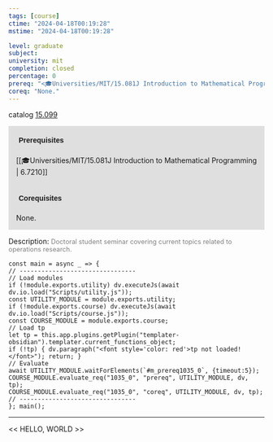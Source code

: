```yaml
---
tags: [course]
ctime: "2024-04-18T00:19:28"
mstime: "2024-04-18T00:19:28"

level: graduate
subject: 
university: mit
completion: closed
percentage: 0
prereq: "<🎓Universities/MIT/15.081J Introduction to Mathematical Programming>"
coreq: "None."
---
```


catalog [15.099](http://student.mit.edu/catalog/m15a.html#15.099)

<span style="display: block; padding: 15px; background-color: rgb(100, 100, 100, 0.2);"><font id="m_prereq1035_0" style="display: block; font-family: Arial, sans-serif; font-weight: bold; padding: 5px">Prerequisites</font><br><span id="prereq1035_0">[[🎓Universities/MIT/15.081J Introduction to Mathematical Programming | 6.7210]]</span></span>
<span style="display: block; padding: 15px; background-color: rgb(100, 100, 100, 0.2);"><font id="m_coreq1035_0" style="display: block; font-family: Arial, sans-serif; font-weight: bold; padding: 5px">Corequisites</font><br><span id="coreq1035_0">None.</span></span>

<font style="">Description:</font>
<font style="color: grey; font-size: 0.8rem;">Doctoral student seminar covering current topics related to operations research.</font>

```dataviewjs
const main = async _ => {
// --------------------------------
// Load modules
if (!module.exports.utility) dv.executeJs(await dv.io.load("Scripts/utility.js"));
const UTILITY_MODULE = module.exports.utility;
if (!module.exports.course) dv.executeJs(await dv.io.load("Scripts/course.js"));
const COURSE_MODULE = module.exports.course;
// Load tp
let tp = this.app.plugins.getPlugin("templater-obsidian").templater.current_functions_object;
if (!tp) { dv.paragraph("<font style='color: red'>tp not loaded!</font>"); return; }
// Evaluate
await UTILITY_MODULE.waitForElements(`#m_prereq1035_0`, {timeout:5});
COURSE_MODULE.evaluate_req("1035_0", "prereq", UTILITY_MODULE, dv, tp);
COURSE_MODULE.evaluate_req("1035_0", "coreq", UTILITY_MODULE, dv, tp);
// --------------------------------
}; main();
```

---

<< HELLO, WORLD >>
